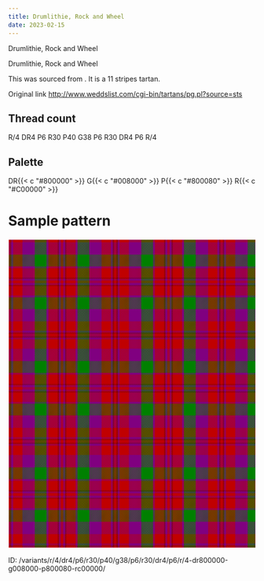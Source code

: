 ```yaml
---
title: Drumlithie, Rock and Wheel
date: 2023-02-15
---
```

Drumlithie, Rock and Wheel

Drumlithie, Rock and Wheel

This was sourced from <no value>.  It is a 11 stripes tartan.

Original link http://www.weddslist.com/cgi-bin/tartans/pg.pl?source=sts

## Thread count
R/4 DR4 P6 R30 P40 G38 P6 R30 DR4 P6 R/4

## Palette
DR{{< c "#800000" >}} G{{< c "#008000" >}} P{{< c "#800080" >}} R{{< c "#C00000" >}}

# Sample pattern

![Tartan detail](tartan.png "R/4 DR4 P6 R30 P40 G38 P6 R30 DR4 P6 R/4 tartan")

ID: /variants/r/4/dr4/p6/r30/p40/g38/p6/r30/dr4/p6/r/4-dr800000-g008000-p800080-rc00000/